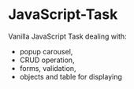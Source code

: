 # JavaScript-Task

Vanilla JavaScript Task dealing with:
- popup carousel,
- CRUD operation,
- forms, validation,
- objects and table for displaying
